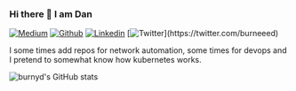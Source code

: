 ### Hi there 👋 I am Dan 

[![Medium](https://img.shields.io/badge/-Portfolio-red?style=flat&logo=appveyor&logoColor=white)](https://medium.com/@burneeed/)
[![Github](https://img.shields.io/badge/-Github-000?style=flat&logo=Github&logoColor=white)](https://github.com/burnyd)
[![Linkedin](https://img.shields.io/badge/-LinkedIn-blue?style=flat&logo=Linkedin&logoColor=white)](https://www.linkedin.com/in/dhertzberg/)
[![Twitter](https://img.shields.io/badge/Twitter-1DA1F2?logo=twitter&logoColor=white&style=for-the-badge")](https://twitter.com/burneeed)

I some times add repos for network automation, some times for devops and I pretend to somewhat know how kubernetes works.

![burnyd's GitHub stats](https://github-readme-stats.vercel.app/api?username=burnyd&show_icons=true&theme=radical)


